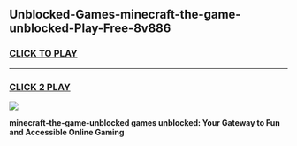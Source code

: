 
## Unblocked-Games-minecraft-the-game-unblocked-Play-Free-8v886
<h3>
<a href="https://premium76.site?title=minecraft-the-game-unblocked&ref=22A">CLICK TO PLAY</a></h3>
<hr>

<h3>
<a href="https://premium76.site?title=minecraft-the-game-unblocked&ref=22A">CLICK 2 PLAY</a>
  
</h3>

<a href="https://premium76.site?title=minecraft-the-game-unblocked&ref=22A"><img src="https://clearcache.store/games.png"></a>


**minecraft-the-game-unblocked games unblocked: Your Gateway to Fun and Accessible Online Gaming**
